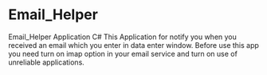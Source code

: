 # Email_Helper
Email_Helper Application C#
This Application for notify you when you received an email which you enter in data enter window.
Before use this app you need turn on imap option in your email service and turn on use of unreliable applications.
